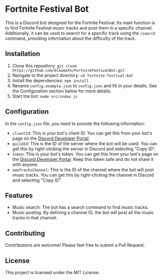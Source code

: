 # Fortnite Festival Bot

This is a Discord bot designed for the Fortnite Festival. Its main function is to find Fortnite Festival music tracks and post them in a specific channel. Additionally, it can be used to search for a specific track using the `/search` command, providing information about the difficulty of the track.

## Installation

1. Clone this repository: `git clone https://github.com/blaumath/FortniteFestivalBot.git`
2. Navigate to the project directory: `cd fortnite-festival-bot`
3. Install the dependencies: `npm install`
4. Rename `config.example.json` to `config.json` and fill in your details. See the Configuration section below for more details.
5. Start the bot: `node src/index.js`

## Configuration

In the `config.json` file, you need to provide the following information:

- `clientId`: This is your bot's client ID. You can get this from your bot's page on the [Discord Developer Portal](https://discord.com/developers/applications).
- `guildId`: This is the ID of the server where the bot will be used. You can get this by right-clicking the server in Discord and selecting "Copy ID".
- `token`: This is your bot's token. You can get this from your bot's page on the [Discord Developer Portal](https://discord.com/developers/applications). Keep this token safe and do not share it with anyone.
- `newTracksChannel`: This is the ID of the channel where the bot will post music tracks. You can get this by right-clicking the channel in Discord and selecting "Copy ID".

## Features
- Music search: The bot has a search command to find music tracks.
- Music posting: By defining a channel ID, the bot will post all the music tracks in that channel.

## Contributing

Contributions are welcome! Please feel free to submit a Pull Request.

## License

This project is licensed under the MIT License.
